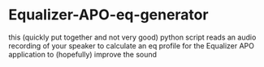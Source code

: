 # Equalizer-APO-eq-generator
this (quickly put together and not very good) python script reads an audio recording of your speaker to calculate an eq profile for the Equalizer APO application to (hopefully) improve the sound
